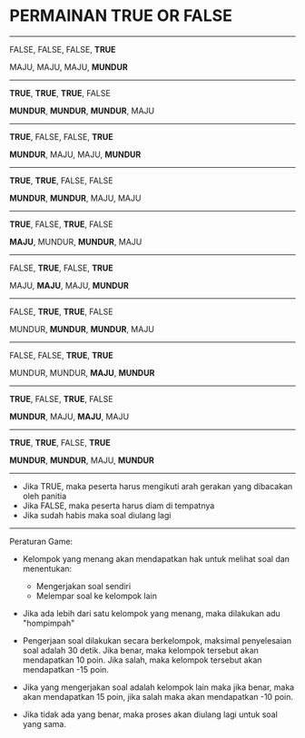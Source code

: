 # PERMAINAN TRUE OR FALSE

---

FALSE, FALSE, FALSE, __TRUE__

MAJU, MAJU, MAJU, __MUNDUR__

---

__TRUE__, __TRUE__, __TRUE__, FALSE

__MUNDUR__, __MUNDUR__, __MUNDUR__, MAJU

---

__TRUE__, FALSE, FALSE, __TRUE__

__MUNDUR__, MAJU, MAJU, __MUNDUR__

---

__TRUE__, __TRUE__, FALSE, FALSE

__MUNDUR__, __MUNDUR__, MAJU, MAJU


---

__TRUE__, FALSE, __TRUE__, FALSE

__MAJU__, MUNDUR, __MUNDUR__, MAJU

---

FALSE, __TRUE__, FALSE, __TRUE__

MAJU, __MAJU__, MAJU, __MUNDUR__

---

FALSE, __TRUE__, __TRUE__, FALSE

MUNDUR, __MUNDUR__, __MUNDUR__, MAJU

---

FALSE, FALSE, __TRUE__, __TRUE__

MUNDUR, MUNDUR, __MAJU__, __MUNDUR__

---

__TRUE__, FALSE, __TRUE__, FALSE

__MUNDUR__, MAJU, __MAJU__, MAJU

---

__TRUE__, __TRUE__, FALSE, __TRUE__

__MUNDUR__, __MUNDUR__, MAJU, __MUNDUR__

---

* Jika TRUE, maka peserta harus mengikuti arah gerakan yang dibacakan oleh panitia
* Jika FALSE, maka peserta harus diam di tempatnya
* Jika sudah habis maka soal diulang lagi

---

Peraturan Game:

* Kelompok yang menang akan mendapatkan hak untuk melihat soal dan menentukan:
  - Mengerjakan soal sendiri
  - Melempar soal ke kelompok lain

* Jika ada lebih dari satu kelompok yang menang, maka dilakukan adu "hompimpah"

* Pengerjaan soal dilakukan secara berkelompok, maksimal penyelesaian soal adalah 30 detik. Jika benar, maka kelompok tersebut akan mendapatkan 10 poin. Jika salah, maka kelompok tersebut akan mendapatkan -15 poin.

* Jika yang mengerjakan soal adalah kelompok lain maka jika benar, maka akan mendapatkan 15 poin, jika salah maka akan mendapatkan -10 poin.

* Jika tidak ada yang benar, maka proses akan diulang lagi untuk soal yang sama.

